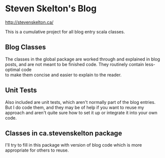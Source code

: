 # Steven Skelton's Blog
<http://stevenskelton.ca/>

This is a cumulative project for all blog entry scala classes.

## Blog Classes

The classes in the global package are worked through and explained in blog posts,
and are not meant to be finished code.  They routinely contain less-optimal code  
to make them concise and easier to explain to the reader.

## Unit Tests

Also included are unit tests, which aren't normally part of the blog entries.
But I do code them, and they may be of help if you want to reuse my approach and
aren't quite sure how to set it up or integrate it into your own code.

## Classes in ca.stevenskelton package

I'll try to fill in this package with version of blog code which is more appropriate 
for others to reuse.